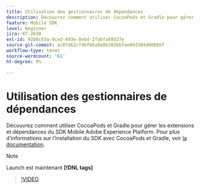 ```yaml
---
title: Utilisation des gestionnaires de dépendances
description: Découvrez comment utiliser CocoaPods et Gradle pour gérer les extensions et dépendances du SDK Mobile.
feature: Mobile SDK
level: Beginner
jira: KT-2638
exl-id: 92b8c63a-0ce5-493e-8ebd-2fabfa88d37e
source-git-commit: ac07d62cf4bfb6a9a8b383bbfae093304d008b5f
workflow-type: tm+mt
source-wordcount: '61'
ht-degree: 9%

---
```


# Utilisation des gestionnaires de dépendances

Découvrez comment utiliser CocoaPods et Gradle pour gérer les extensions et dépendances du SDK Mobile Adobe Experience Platform. Pour plus d’informations sur l’installation du SDK avec CocoaPods et Gradle, voir [la documentation](https://developer.adobe.com/client-sdks/documentation/getting-started/get-the-sdk/).

>[!NOTE]
>
> Launch est maintenant **[!DNL tags]**

>[!VIDEO](https://video.tv.adobe.com/v/26263/?quality=12&learn=on)
